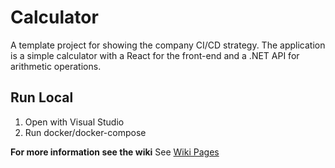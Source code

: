 # Calculator

A template project for showing the company CI/CD strategy.
The application is a simple calculator with a React for the front-end and a .NET API for arithmetic operations.

## Run Local

1. Open with Visual Studio
2. Run docker/docker-compose

**For more information see the wiki**
See [Wiki Pages](https://github.com/MentorMate/dotnet-containers-template/wiki)
